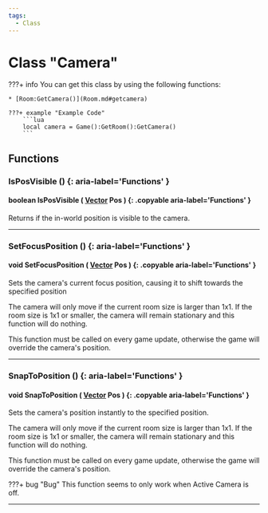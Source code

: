```yaml
---
tags:
  - Class
---
```

# Class "Camera"

???+ info
    You can get this class by using the following functions:

    * [Room:GetCamera()](Room.md#getcamera)

    ???+ example "Example Code"
        ```lua
        local camera = Game():GetRoom():GetCamera()
        ```
        
## Functions

### IsPosVisible () {: aria-label='Functions' }
#### boolean IsPosVisible ( [Vector](Vector.md) Pos ) {: .copyable aria-label='Functions' }
Returns if the in-world position is visible to the camera.

___
### SetFocusPosition () {: aria-label='Functions' }
#### void SetFocusPosition ( [Vector](Vector.md) Pos ) {: .copyable aria-label='Functions' }
Sets the camera's current focus position, causing it to shift towards the specified position

The camera will only move if the current room size is larger than 1x1. If the room size is 1x1 or smaller, the camera will remain stationary and this function will do nothing. 

This function must be called on every game update, otherwise the game will override the camera's position.

___
### SnapToPosition () {: aria-label='Functions' }
#### void SnapToPosition ( [Vector](Vector.md) Pos ) {: .copyable aria-label='Functions' }
Sets the camera's position instantly to the specified position.

The camera will only move if the current room size is larger than 1x1. If the room size is 1x1 or smaller, the camera will remain stationary and this function will do nothing.

This function must be called on every game update, otherwise the game will override the camera's position.

???+ bug "Bug"
	This function seems to only work when Active Camera is off.

___
